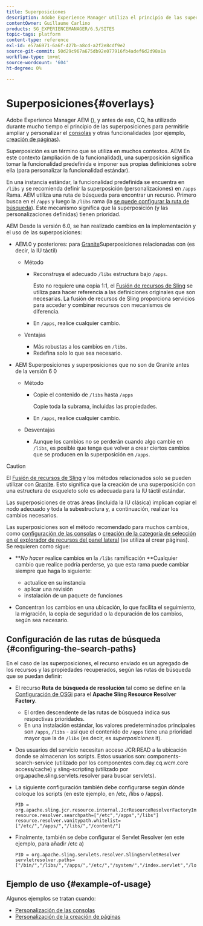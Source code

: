 ```yaml
---
title: Superposiciones
description: Adobe Experience Manager utiliza el principio de las superposiciones para permitirle ampliar y personalizar las consolas y otras funcionalidades.
contentOwner: Guillaume Carlino
products: SG_EXPERIENCEMANAGER/6.5/SITES
topic-tags: platform
content-type: reference
exl-id: e57a6971-6a6f-427b-a8cd-a2f2e8cdf9e2
source-git-commit: 50d29c967a675db92e077916fb4adef6d2d98a1a
workflow-type: tm+mt
source-wordcount: '604'
ht-degree: 0%

---
```


# Superposiciones{#overlays}

Adobe Experience Manager AEM (), y antes de eso, CQ, ha utilizado durante mucho tiempo el principio de las superposiciones para permitirle ampliar y personalizar el [consolas](/help/sites-developing/customizing-consoles-touch.md) y otras funcionalidades (por ejemplo, [creación de páginas](/help/sites-developing/customizing-page-authoring-touch.md)).

Superposición es un término que se utiliza en muchos contextos. AEM En este contexto (ampliación de la funcionalidad), una superposición significa tomar la funcionalidad predefinida e imponer sus propias definiciones sobre ella (para personalizar la funcionalidad estándar).

En una instancia estándar, la funcionalidad predefinida se encuentra en `/libs` y se recomienda definir la superposición (personalizaciones) en `/apps` Rama. AEM utiliza una ruta de búsqueda para encontrar un recurso. Primero busca en el `/apps` y luego la `/libs` rama (la [se puede configurar la ruta de búsqueda](#configuring-the-search-paths)). Este mecanismo significa que la superposición (y las personalizaciones definidas) tienen prioridad.

AEM Desde la versión 6.0, se han realizado cambios en la implementación y el uso de las superposiciones:

* AEM.0 y posteriores: para [Granite](https://developer.adobe.com/experience-manager/reference-materials/6-5/granite-ui/api/jcr_root/libs/granite/ui/index.html)Superposiciones relacionadas con (es decir, la IU táctil)

   * Método

      * Reconstruya el adecuado `/libs` estructura bajo `/apps`.

        Esto no requiere una copia 1:1, el [Fusión de recursos de Sling](/help/sites-developing/sling-resource-merger.md) se utiliza para hacer referencia a las definiciones originales que son necesarias. La fusión de recursos de Sling proporciona servicios para acceder y combinar recursos con mecanismos de diferencia.

      * En `/apps`, realice cualquier cambio.

   * Ventajas

      * Más robustas a los cambios en `/libs`.
      * Redefina solo lo que sea necesario.

* AEM Superposiciones y superposiciones que no son de Granite antes de la versión 6 0

   * Método

      * Copie el contenido de `/libs` hasta `/apps`

        Copie toda la subrama, incluidas las propiedades.

      * En `/apps`, realice cualquier cambio.

   * Desventajas

      * Aunque los cambios no se perderán cuando algo cambie en `/libs`, es posible que tenga que volver a crear ciertos cambios que se producen en la superposición en `/apps`.

>[!CAUTION]
>
>El [Fusión de recursos de Sling](/help/sites-developing/sling-resource-merger.md) y los métodos relacionados solo se pueden utilizar con [Granite](https://developer.adobe.com/experience-manager/reference-materials/6-5/granite-ui/api/jcr_root/libs/granite/ui/index.html). Esto significa que la creación de una superposición con una estructura de esqueleto solo es adecuada para la IU táctil estándar.
>
>Las superposiciones de otras áreas (incluida la IU clásica) implican copiar el nodo adecuado y toda la subestructura y, a continuación, realizar los cambios necesarios.

Las superposiciones son el método recomendado para muchos cambios, como [configuración de las consolas](/help/sites-developing/customizing-consoles-touch.md#create-a-custom-console) o [creación de la categoría de selección en el explorador de recursos del panel lateral](/help/sites-developing/customizing-page-authoring-touch.md#add-new-selection-category-to-asset-browser) (se utiliza al crear páginas). Se requieren como sigue:

* ***No hacer* realice cambios en la `/libs` ramificación **Cualquier cambio que realice podría perderse, ya que esta rama puede cambiar siempre que haga lo siguiente:

   * actualice en su instancia
   * aplicar una revisión
   * instalación de un paquete de funciones

* Concentran los cambios en una ubicación, lo que facilita el seguimiento, la migración, la copia de seguridad o la depuración de los cambios, según sea necesario.

## Configuración de las rutas de búsqueda {#configuring-the-search-paths}

En el caso de las superposiciones, el recurso enviado es un agregado de los recursos y las propiedades recuperados, según las rutas de búsqueda que se puedan definir:

* El recurso **Ruta de búsqueda de resolución** tal como se define en la [Configuración de OSGi](/help/sites-deploying/configuring-osgi.md) para el **Apache Sling Resource Resolver Factory**.

   * El orden descendente de las rutas de búsqueda indica sus respectivas prioridades.
   * En una instalación estándar, los valores predeterminados principales son `/apps`, `/libs` - así que el contenido de `/apps` tiene una prioridad mayor que la de `/libs` (es decir, es *superposiciones* it).

* Dos usuarios del servicio necesitan acceso JCR:READ a la ubicación donde se almacenan los scripts. Estos usuarios son: components-search-service (utilizado por los componentes com.day.cq.wcm.core access/cache) y sling-scripting (utilizado por org.apache.sling.servlets.resolver para buscar servlets).
* La siguiente configuración también debe configurarse según dónde coloque los scripts (en este ejemplo, en /etc, /libs o /apps).

  ```
  PID = org.apache.sling.jcr.resource.internal.JcrResourceResolverFactoryImpl
  resource.resolver.searchpath=["/etc","/apps","/libs"]
  resource.resolver.vanitypath.whitelist=["/etc/","/apps/","/libs/","/content/"]
  ```

* Finalmente, también se debe configurar el Servlet Resolver (en este ejemplo, para añadir /etc a)

  ```
  PID = org.apache.sling.servlets.resolver.SlingServletResolver
  servletresolver.paths=["/bin/","/libs/","/apps/","/etc/","/system/","/index.servlet","/login.servlet","/services/"]
  ```

## Ejemplo de uso {#example-of-usage}

Algunos ejemplos se tratan cuando:

* [Personalización de las consolas](/help/sites-developing/customizing-consoles-touch.md)
* [Personalización de la creación de páginas](/help/sites-developing/customizing-page-authoring-touch.md)
